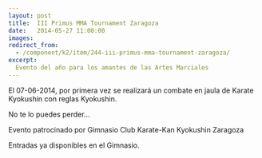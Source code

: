 ```yaml
---
layout: post
title:  III Primus MMA Tournament Zaragoza
date:   2014-05-27 11:00:00
images:
redirect_from:
  - /component/k2/item/244-iii-primus-mma-tournament-zaragoza/
excerpt:
  Evento del año para los amantes de las Artes Marciales
---
```

El 07-06-2014, por primera vez se realizará un combate en jaula de Karate Kyokushin con reglas
Kyokushin.

No te lo puedes perder...

Evento patrocinado por Gimnasio Club Karate-Kan Kyokushin Zaragoza

Entradas ya disponibles en el Gimnasio.
